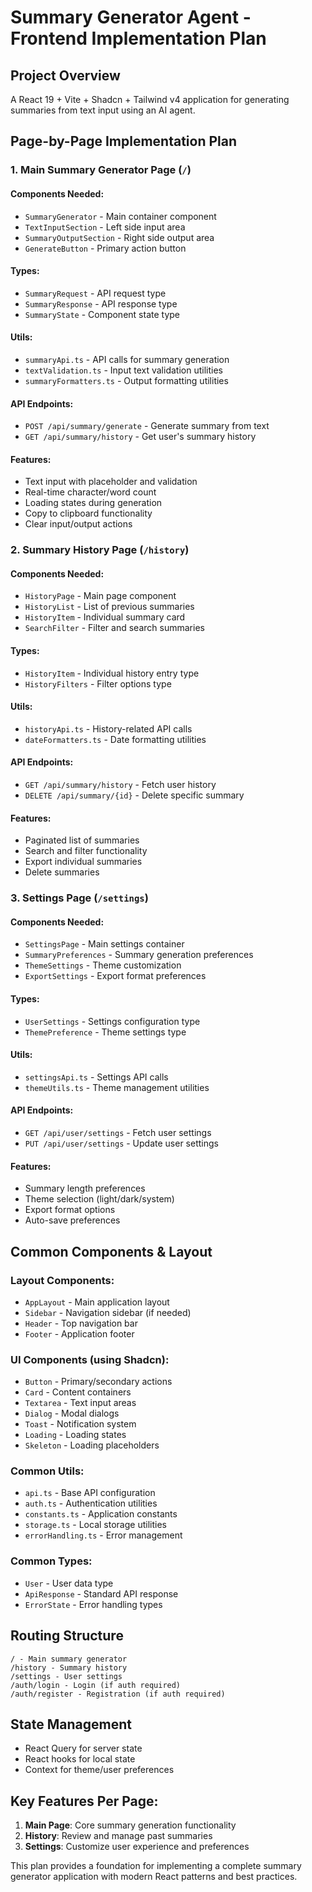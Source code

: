 # Summary Generator Agent - Frontend Implementation Plan

## Project Overview

A React 19 + Vite + Shadcn + Tailwind v4 application for generating summaries from text input using an AI agent.

## Page-by-Page Implementation Plan

### 1. Main Summary Generator Page (`/`)

#### Components Needed:

- `SummaryGenerator` - Main container component
- `TextInputSection` - Left side input area
- `SummaryOutputSection` - Right side output area
- `GenerateButton` - Primary action button

#### Types:

- `SummaryRequest` - API request type
- `SummaryResponse` - API response type
- `SummaryState` - Component state type

#### Utils:

- `summaryApi.ts` - API calls for summary generation
- `textValidation.ts` - Input text validation utilities
- `summaryFormatters.ts` - Output formatting utilities

#### API Endpoints:

- `POST /api/summary/generate` - Generate summary from text
- `GET /api/summary/history` - Get user's summary history

#### Features:

- Text input with placeholder and validation
- Real-time character/word count
- Loading states during generation
- Copy to clipboard functionality
- Clear input/output actions

### 2. Summary History Page (`/history`)

#### Components Needed:

- `HistoryPage` - Main page component
- `HistoryList` - List of previous summaries
- `HistoryItem` - Individual summary card
- `SearchFilter` - Filter and search summaries

#### Types:

- `HistoryItem` - Individual history entry type
- `HistoryFilters` - Filter options type

#### Utils:

- `historyApi.ts` - History-related API calls
- `dateFormatters.ts` - Date formatting utilities

#### API Endpoints:

- `GET /api/summary/history` - Fetch user history
- `DELETE /api/summary/{id}` - Delete specific summary

#### Features:

- Paginated list of summaries
- Search and filter functionality
- Export individual summaries
- Delete summaries

### 3. Settings Page (`/settings`)

#### Components Needed:

- `SettingsPage` - Main settings container
- `SummaryPreferences` - Summary generation preferences
- `ThemeSettings` - Theme customization
- `ExportSettings` - Export format preferences

#### Types:

- `UserSettings` - Settings configuration type
- `ThemePreference` - Theme settings type

#### Utils:

- `settingsApi.ts` - Settings API calls
- `themeUtils.ts` - Theme management utilities

#### API Endpoints:

- `GET /api/user/settings` - Fetch user settings
- `PUT /api/user/settings` - Update user settings

#### Features:

- Summary length preferences
- Theme selection (light/dark/system)
- Export format options
- Auto-save preferences

## Common Components & Layout

### Layout Components:

- `AppLayout` - Main application layout
- `Sidebar` - Navigation sidebar (if needed)
- `Header` - Top navigation bar
- `Footer` - Application footer

### UI Components (using Shadcn):

- `Button` - Primary/secondary actions
- `Card` - Content containers
- `Textarea` - Text input areas
- `Dialog` - Modal dialogs
- `Toast` - Notification system
- `Loading` - Loading states
- `Skeleton` - Loading placeholders

### Common Utils:

- `api.ts` - Base API configuration
- `auth.ts` - Authentication utilities
- `constants.ts` - Application constants
- `storage.ts` - Local storage utilities
- `errorHandling.ts` - Error management

### Common Types:

- `User` - User data type
- `ApiResponse` - Standard API response
- `ErrorState` - Error handling types

## Routing Structure

```
/ - Main summary generator
/history - Summary history
/settings - User settings
/auth/login - Login (if auth required)
/auth/register - Registration (if auth required)
```

## State Management

- React Query for server state
- React hooks for local state
- Context for theme/user preferences

## Key Features Per Page:

1. **Main Page**: Core summary generation functionality
2. **History**: Review and manage past summaries
3. **Settings**: Customize user experience and preferences

This plan provides a foundation for implementing a complete summary generator application with modern React patterns and best practices.
